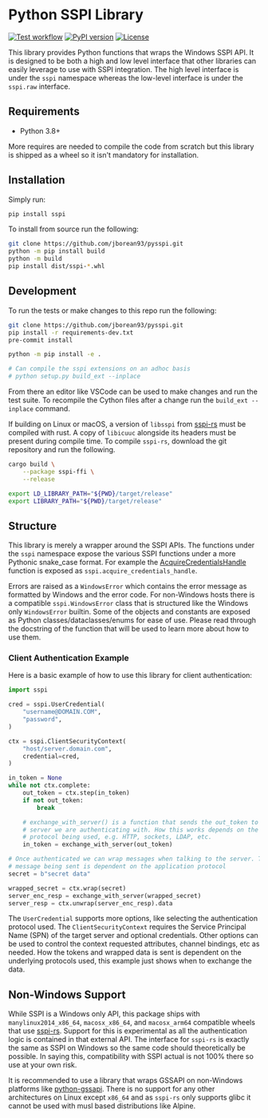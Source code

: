 # Python SSPI Library

[![Test workflow](https://github.com/jborean93/pysspi/actions/workflows/ci.yml/badge.svg)](https://github.com/jborean93/pysspi/actions/workflows/ci.yml)
[![PyPI version](https://badge.fury.io/py/sspi.svg)](https://badge.fury.io/py/sspi)
[![License](https://img.shields.io/badge/license-MIT-blue.svg)](https://github.com/jborean93/pysspi/blob/main/LICENSE)

This library provides Python functions that wraps the Windows SSPI API.
It is designed to be both a high and low level interface that other libraries can easily leverage to use with SSPI integration.
The high level interface is under the `sspi` namespace whereas the low-level interface is under the `sspi.raw` interface.

## Requirements

* Python 3.8+

More requires are needed to compile the code from scratch but this library is shipped as a wheel so it isn't mandatory for installation.

## Installation

Simply run:

```bash
pip install sspi
```

To install from source run the following:

```bash
git clone https://github.com/jborean93/pysspi.git
python -m pip install build
python -m build
pip install dist/sspi-*.whl
```

## Development

To run the tests or make changes to this repo run the following:

```bash
git clone https://github.com/jborean93/pysspi.git
pip install -r requirements-dev.txt
pre-commit install

python -m pip install -e .

# Can compile the sspi extensions on an adhoc basis
# python setup.py build_ext --inplace
```

From there an editor like VSCode can be used to make changes and run the test suite.
To recompile the Cython files after a change run the `build_ext --inplace` command.

If building on Linux or macOS, a version of `libsspi` from [sspi-rs](https://github.com/Devolutions/sspi-rs) must be compiled with rust.
A copy of `libicuuc` alongside its headers must be present during compile time.
To compile `sspi-rs`, download the git repository and run the following.

```bash
cargo build \
    --package sspi-ffi \
    --release

export LD_LIBRARY_PATH="${PWD}/target/release"
export LIBRARY_PATH="${PWD}/target/release"
```

## Structure

This library is merely a wrapper around the SSPI APIs.
The functions under the `sspi` namespace expose the various SSPI functions under a more Pythonic snake_case format.
For example the [AcquireCredentialsHandle](https://learn.microsoft.com/en-us/windows/win32/secauthn/acquirecredentialshandle--general) function is exposed as `sspi.acquire_credentials_handle`.

Errors are raised as a `WindowsError` which contains the error message as formatted by Windows and the error code.
For non-Windows hosts there is a compatible `sspi.WindowsError` class that is structured like the Windows only `WindowsError` builtin.
Some of the objects and constants are exposed as Python classes/dataclasses/enums for ease of use.
Please read through the docstring of the function that will be used to learn more about how to use them.

### Client Authentication Example

Here is a basic example of how to use this library for client authentication:

```python
import sspi

cred = sspi.UserCredential(
    "username@DOMAIN.COM",
    "password",
)

ctx = sspi.ClientSecurityContext(
    "host/server.domain.com",
    credential=cred,
)

in_token = None
while not ctx.complete:
    out_token = ctx.step(in_token)
    if not out_token:
        break

    # exchange_with_server() is a function that sends the out_token to the
    # server we are authenticating with. How this works depends on the app
    # protocol being used, e.g. HTTP, sockets, LDAP, etc.
    in_token = exchange_with_server(out_token)

# Once authenticated we can wrap messages when talking to the server. The final
# message being sent is dependent on the application protocol
secret = b"secret data"

wrapped_secret = ctx.wrap(secret)
server_enc_resp = exchange_with_server(wrapped_secret)
server_resp = ctx.unwrap(server_enc_resp).data
```

The `UserCredential` supports more options, like selecting the authentication protocol used.
The `ClientSecurityContext` requires the Service Principal Name (SPN) of the target server and optional credentials.
Other options can be used to control the context requested attributes, channel bindings, etc as needed.
How the tokens and wrapped data is sent is dependent on the underlying protocols used, this example just shows when to exchange the data.

## Non-Windows Support

While SSPI is a Windows only API, this package ships with `manylinux2014_x86_64`, `macosx_x86_64`, and `macosx_arm64` compatible wheels that use [sspi-rs](https://github.com/Devolutions/sspi-rs).
Support for this is experimental as all the authentication logic is contained in that external API.
The interface for `sspi-rs` is exactly the same as SSPI on Windows so the same code should theoretically be possible.
In saying this, compatibility with SSPI actual is not 100% there so use at your own risk.

It is recommended to use a library that wraps GSSAPI on non-Windows platforms like [python-gssapi](https://github.com/pythongssapi/python-gssapi).
There is no support for any other architectures on Linux except `x86_64` and as `sspi-rs` only supports glibc it cannot be used with musl based distributions like Alpine.
